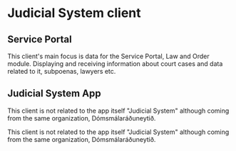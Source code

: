 # Judicial System client

## Service Portal

This client's main focus is data for the Service Portal, Law and Order module. Displaying and receiving information about court cases and data related to it, subpoenas, lawyers etc.

## Judicial System App

This client is not related to the app itself "Judicial System" although coming from the same organization, Dómsmálaráðuneytið.

This client is not related to the app itself "Judicial System" although coming from the same organization, Dómsmálaráðuneytið.
